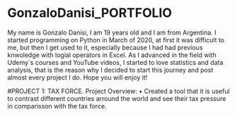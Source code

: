 # GonzaloDanisi_PORTFOLIO
My name is Gonzalo Danisi, I am 19 years old and I am from Argentina. I started programming on Python in March of 2020, at first it was difficult to me, but then I get used to it, especially because I had had previous knwoledge with logial operators in Excel. As I advanced in the field with Udemy´s courses and YouTube videos, I started to love statistics and data analysis, that is the reason why I decided to start this journey and post almost every project I do. Hope you will enjoy it!

#PROJECT 1: TAX FORCE. Project Overview:
• Created a tool that it is useful to contrast different countries arround the world and see their tax pressure in comparisson with the tax force. 
